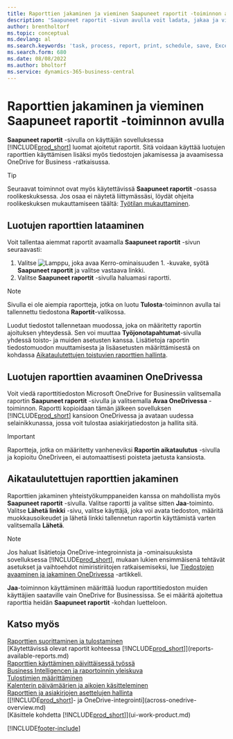 ```yaml
---
title: Raporttien jakaminen ja vieminen Saapuneet raportit -toiminnon avulla
description: 'Saapuneet raportit -sivun avulla voit ladata, jakaa ja viedä raportteja Business Centralissa.'
author: brentholtorf
ms.topic: conceptual
ms.devlang: al
ms.search.keywords: 'task, process, report, print, schedule, save, Excel, PDF, dataset, export, report inbox, onedrive,'
ms.search.form: 680
ms.date: 08/08/2022
ms.author: bholtorf
ms.service: dynamics-365-business-central
---
```

# <a name="share-and-export-reports-with-the-report-inbox"></a>Raporttien jakaminen ja vieminen Saapuneet raportit -toiminnon avulla

**Saapuneet raportit** -sivulla on käyttäjän sovelluksessa [!INCLUDE[prod_short](includes/prod_short.md)] luomat ajoitetut raportit. Sitä voidaan käyttää luotujen raporttien käyttämisen lisäksi myös tiedostojen jakamisessa ja avaamisessa OneDrive for Business -ratkaisussa.

> [!TIP]
> Seuraavat toiminnot ovat myös käytettävissä **Saapuneet raportit** -osassa roolikeskuksessa. Jos osaa ei näytetä liittymässäsi, löydät ohjeita roolikeskuksen mukauttamiseen täältä: [Työtilan mukauttaminen](ui-personalization-user.md).

## <a name="download-generated-reports"></a>Luotujen raporttien lataaminen

Voit tallentaa aiemmat raportit avaamalla **Saapuneet raportit** -sivun seuraavasti:

1. Valitse ![Lamppu, joka avaa Kerro-ominaisuuden 1.](media/ui-search/search_small.png "Kerro, mitä haluat tehdä") -kuvake, syötä **Saapuneet raportit** ja valitse vastaava linkki.  
2. Valitse **Saapuneet raportit** -sivulla haluamasi raportti.

> [!NOTE]
> Sivulla ei ole aiempia raportteja, jotka on luotu **Tulosta**-toiminnon avulla tai tallennettu tiedostona **Raportit**-valikossa.
>
> Luodut tiedostot tallennetaan muodossa, joka on määritetty raportin ajoituksen yhteydessä. Sen voi muuttaa **Työjonotapahtumat**-sivulla yhdessä toisto- ja muiden asetusten kanssa. Lisätietoja raportin tiedostomuodon muuttamisesta ja lisäasetusten määrittämisestä on kohdassa [Aikataulutettujen toistuvien raporttien hallinta](ui-work-report.md#manage-scheduled-recurring-reports).

## <a name="open-generated-reports-in-onedrive"></a>Luotujen raporttien avaaminen OneDrivessa

Voit viedä raporttitiedoston Microsoft OneDrive for Businessiin valitsemalla raportin **Saapuneet raportit** -sivulla ja valitsemalla **Avaa OneDrivessa** -toiminnon. Raportti kopioidaan tämän jälkeen sovelluksen [!INCLUDE[prod_short](includes/prod_short.md)] kansioon OneDrivessa ja avataan uudessa selainikkunassa, jossa voit tulostaa asiakirjatiedoston ja hallita sitä.

> [!IMPORTANT]
>
> Raportteja, jotka on määritetty vanheneviksi **Raportin aikataulutus** -sivulla ja kopioitu OneDriveen, ei automaattisesti poisteta jaetusta kansiosta.

## <a name="share-scheduled-reports"></a>Aikataulutettujen raporttien jakaminen

Raporttien jakaminen yhteistyökumppaneiden kanssa on mahdollista myös **Saapuneet raportit** -sivulla. Valitse raportti ja valitse sitten **Jaa**-toiminto. Valitse **Lähetä linkki** -sivu, valitse käyttäjä, joka voi avata tiedoston, määritä muokkausoikeudet ja lähetä linkki tallennetun raportin käyttämistä varten valitsemalla **Lähetä**.

> [!NOTE]
> Jos haluat lisätietoja OneDrive-integroinnista ja -ominaisuuksista sovelluksessa [!INCLUDE[prod_short](includes/prod_short.md)], mukaan lukien ensimmäisenä tehtävät asetukset ja vaihtoehdot nimiristiriitojen ratkaisemiseksi, lue [Tiedostojen avaaminen ja jakaminen OneDrivessa](across-share-onedrive.md) -artikkeli.
>
> **Jaa**-toiminnon käyttäminen määrittää luodun raporttitiedoston muiden käyttäjien saataville vain OneDrive for Businessissa. Se ei määritä ajoitettua raporttia heidän **Saapuneet raportit** -kohdan luetteloon.

## <a name="see-also"></a>Katso myös

[Raporttien suorittaminen ja tulostaminen](ui-work-report.md)  
[Käytettävissä olevat raportit kohteessa [!INCLUDE[prod_short](includes/prod_short.md)]](reports-available-reports.md)  
[Raporttien käyttäminen päivittäisessä työssä](reports-use-reports.md)  
[Business Intelligencen ja raportoinnin yleiskuva](reports-bi-reporting.md)  
[Tulostimien määrittäminen](ui-specify-printer-selection-reports.md)  
[Kalenterin päivämäärien ja aikojen käsitteleminen](ui-enter-date-ranges.md)  
[Raporttien ja asiakirjojen asettelujen hallinta](ui-manage-report-layouts.md)  
[[!INCLUDE[prod_short](includes/prod_short.md)]- ja OneDrive-integrointi](across-onedrive-overview.md)  
[Käsittele kohdetta [!INCLUDE[prod_short](includes/prod_short.md)]](ui-work-product.md)  

[!INCLUDE[footer-include](includes/footer-banner.md)]

